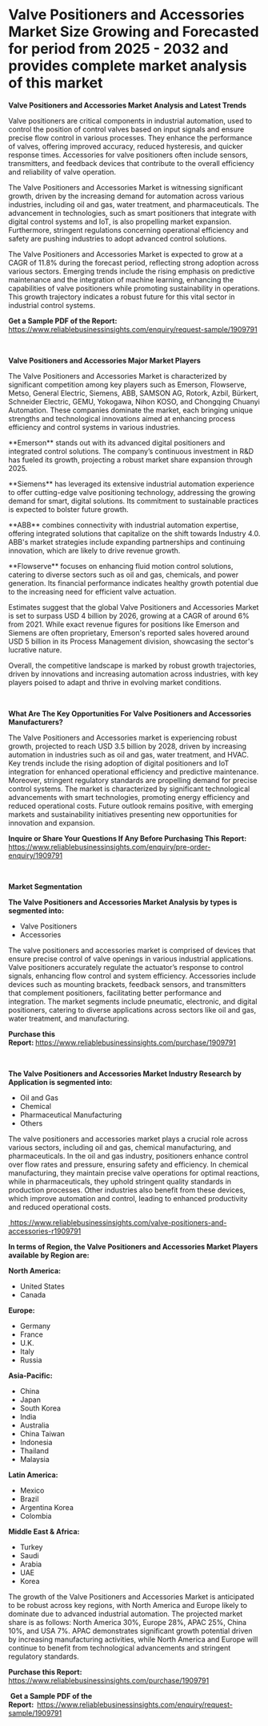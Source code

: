 <p><h1>Valve Positioners and Accessories Market Size Growing and Forecasted for period from 2025 - 2032 and provides complete market analysis of this market</h1></p><p><strong>Valve Positioners and Accessories Market Analysis and Latest Trends</strong></p>
<p><p>Valve positioners are critical components in industrial automation, used to control the position of control valves based on input signals and ensure precise flow control in various processes. They enhance the performance of valves, offering improved accuracy, reduced hysteresis, and quicker response times. Accessories for valve positioners often include sensors, transmitters, and feedback devices that contribute to the overall efficiency and reliability of valve operation.</p><p>The Valve Positioners and Accessories Market is witnessing significant growth, driven by the increasing demand for automation across various industries, including oil and gas, water treatment, and pharmaceuticals. The advancement in technologies, such as smart positioners that integrate with digital control systems and IoT, is also propelling market expansion. Furthermore, stringent regulations concerning operational efficiency and safety are pushing industries to adopt advanced control solutions.</p><p>The Valve Positioners and Accessories Market is expected to grow at a CAGR of 11.8% during the forecast period, reflecting strong adoption across various sectors. Emerging trends include the rising emphasis on predictive maintenance and the integration of machine learning, enhancing the capabilities of valve positioners while promoting sustainability in operations. This growth trajectory indicates a robust future for this vital sector in industrial control systems.</p></p>
<p><strong>Get a Sample PDF of the Report:&nbsp;</strong> <a href="https://www.reliablebusinessinsights.com/enquiry/request-sample/1909791?utm_campaign=3499&utm_medium=2&utm_source=Github&utm_content=ia&utm_term=12042025&utm_id=valve-positioners-and-accessories">https://www.reliablebusinessinsights.com/enquiry/request-sample/1909791</a></p>
<p>&nbsp;</p>
<p><strong>Valve Positioners and Accessories Major Market Players</strong></p>
<p><p>The Valve Positioners and Accessories Market is characterized by significant competition among key players such as Emerson, Flowserve, Metso, General Electric, Siemens, ABB, SAMSON AG, Rotork, Azbil, Bürkert, Schneider Electric, GEMU, Yokogawa, Nihon KOSO, and Chongqing Chuanyi Automation. These companies dominate the market, each bringing unique strengths and technological innovations aimed at enhancing process efficiency and control systems in various industries.</p><p>**Emerson** stands out with its advanced digital positioners and integrated control solutions. The company’s continuous investment in R&D has fueled its growth, projecting a robust market share expansion through 2025.</p><p>**Siemens** has leveraged its extensive industrial automation experience to offer cutting-edge valve positioning technology, addressing the growing demand for smart, digital solutions. Its commitment to sustainable practices is expected to bolster future growth.</p><p>**ABB** combines connectivity with industrial automation expertise, offering integrated solutions that capitalize on the shift towards Industry 4.0. ABB's market strategies include expanding partnerships and continuing innovation, which are likely to drive revenue growth.</p><p>**Flowserve** focuses on enhancing fluid motion control solutions, catering to diverse sectors such as oil and gas, chemicals, and power generation. Its financial performance indicates healthy growth potential due to the increasing need for efficient valve actuation.</p><p>Estimates suggest that the global Valve Positioners and Accessories Market is set to surpass USD 4 billion by 2026, growing at a CAGR of around 6% from 2021. While exact revenue figures for positions like Emerson and Siemens are often proprietary, Emerson's reported sales hovered around USD 5 billion in its Process Management division, showcasing the sector's lucrative nature.</p><p>Overall, the competitive landscape is marked by robust growth trajectories, driven by innovations and increasing automation across industries, with key players poised to adapt and thrive in evolving market conditions.</p></p>
<p>&nbsp;</p>
<p><strong>What Are The Key Opportunities For Valve Positioners and Accessories Manufacturers?</strong></p>
<p><p>The Valve Positioners and Accessories market is experiencing robust growth, projected to reach USD 3.5 billion by 2028, driven by increasing automation in industries such as oil and gas, water treatment, and HVAC. Key trends include the rising adoption of digital positioners and IoT integration for enhanced operational efficiency and predictive maintenance. Moreover, stringent regulatory standards are propelling demand for precise control systems. The market is characterized by significant technological advancements with smart technologies, promoting energy efficiency and reduced operational costs. Future outlook remains positive, with emerging markets and sustainability initiatives presenting new opportunities for innovation and expansion.</p></p>
<p><strong>Inquire or Share Your Questions If Any Before Purchasing This Report:</strong> <a href="https://www.reliablebusinessinsights.com/enquiry/pre-order-enquiry/1909791?utm_campaign=3499&utm_medium=2&utm_source=Github&utm_content=ia&utm_term=12042025&utm_id=valve-positioners-and-accessories">https://www.reliablebusinessinsights.com/enquiry/pre-order-enquiry/1909791</a></p>
<p>&nbsp;</p>
<p><strong>Market Segmentation</strong></p>
<p><strong>The Valve Positioners and Accessories Market Analysis by types is segmented into:</strong></p>
<p><ul><li>Valve Positioners</li><li>Accessories</li></ul></p>
<p><p>The valve positioners and accessories market is comprised of devices that ensure precise control of valve openings in various industrial applications. Valve positioners accurately regulate the actuator’s response to control signals, enhancing flow control and system efficiency. Accessories include devices such as mounting brackets, feedback sensors, and transmitters that complement positioners, facilitating better performance and integration. The market segments include pneumatic, electronic, and digital positioners, catering to diverse applications across sectors like oil and gas, water treatment, and manufacturing.</p></p>
<p><strong>Purchase this Report:&nbsp;</strong><a href="https://www.reliablebusinessinsights.com/purchase/1909791?utm_campaign=3499&utm_medium=2&utm_source=Github&utm_content=ia&utm_term=12042025&utm_id=valve-positioners-and-accessories">https://www.reliablebusinessinsights.com/purchase/1909791</a></p>
<p>&nbsp;</p>
<p><strong>The Valve Positioners and Accessories Market Industry Research by Application is segmented into:</strong></p>
<p><ul><li>Oil and Gas</li><li>Chemical</li><li>Pharmaceutical Manufacturing</li><li>Others</li></ul></p>
<p><p>The valve positioners and accessories market plays a crucial role across various sectors, including oil and gas, chemical manufacturing, and pharmaceuticals. In the oil and gas industry, positioners enhance control over flow rates and pressure, ensuring safety and efficiency. In chemical manufacturing, they maintain precise valve operations for optimal reactions, while in pharmaceuticals, they uphold stringent quality standards in production processes. Other industries also benefit from these devices, which improve automation and control, leading to enhanced productivity and reduced operational costs.</p></p>
<p><a href="https://www.reliablebusinessinsights.com/valve-positioners-and-accessories-r1909791?utm_campaign=3499&utm_medium=2&utm_source=Github&utm_content=ia&utm_term=12042025&utm_id=valve-positioners-and-accessories">&nbsp;https://www.reliablebusinessinsights.com/valve-positioners-and-accessories-r1909791</a></p>
<p><strong>In terms of Region, the Valve Positioners and Accessories Market Players available by Region are:</strong></p>
<p>
    <p> <strong> North America: </strong>
        <ul>
            <li>United States</li>
            <li>Canada</li>
        </ul>
        </p> 
    <p> <strong> Europe: </strong>
        <ul>
            <li>Germany</li>
            <li>France</li>
            <li>U.K.</li>
            <li>Italy</li>
            <li>Russia</li>
        </ul>
        </p> 
    <p> <strong> Asia-Pacific: </strong>
        <ul>
            <li>China</li>
            <li>Japan</li>
            <li>South Korea</li>
            <li>India</li>
            <li>Australia</li>
            <li>China Taiwan</li>
            <li>Indonesia</li>
            <li>Thailand</li>
            <li>Malaysia</li>
        </ul>
        </p> 
    <p> <strong> Latin America: </strong>
        <ul>
            <li>Mexico</li>
            <li>Brazil</li>
            <li>Argentina Korea</li>
            <li>Colombia</li>
        </ul>
        </p> 
    <p> <strong> Middle East & Africa: </strong>
        <ul>
            <li>Turkey</li>
            <li>Saudi</li>
            <li>Arabia</li>
            <li>UAE</li>
            <li>Korea</li>
        </ul>
    </p>
    </p>
<p><p>The growth of the Valve Positioners and Accessories Market is anticipated to be robust across key regions, with North America and Europe likely to dominate due to advanced industrial automation. The projected market share is as follows: North America 30%, Europe 28%, APAC 25%, China 10%, and USA 7%. APAC demonstrates significant growth potential driven by increasing manufacturing activities, while North America and Europe will continue to benefit from technological advancements and stringent regulatory standards.</p></p>
<p><strong>Purchase this Report: </strong><a href="https://www.reliablebusinessinsights.com/purchase/1909791?utm_campaign=3499&utm_medium=2&utm_source=Github&utm_content=ia&utm_term=12042025&utm_id=valve-positioners-and-accessories">https://www.reliablebusinessinsights.com/purchase/1909791</a></p>
<p>&nbsp;<strong>Get a Sample PDF of the Report:&nbsp;&nbsp;</strong><a href="https://www.reliablebusinessinsights.com/enquiry/request-sample/1909791?utm_campaign=3499&utm_medium=2&utm_source=Github&utm_content=ia&utm_term=12042025&utm_id=valve-positioners-and-accessories">https://www.reliablebusinessinsights.com/enquiry/request-sample/1909791</a></p>
<p><strong></strong></p>
<p><p></p><p></p><p></p></p>
